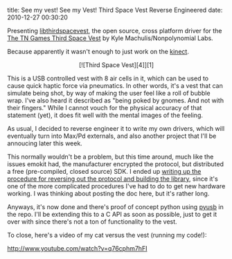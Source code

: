 title: See my vest! See my Vest! Third Space Vest Reverse Engineered
date: 2010-12-27 00:30:20


Presenting [libthirdspacevest][6], the open source, cross platform
driver for the [The TN Games Third Space Vest][1] by Kyle
Machulis/Nonpolynomial Labs. 

Because apparently it wasn't enough to just work on the [kinect][5].

<CENTER markdown='1'>[![Third Space Vest][4]][1]</CENTER>

This is a USB controlled vest with 8 air cells in it, which can be
used to cause quick haptic force via pneumatics. In other words, it's
a vest that can simulate being shot, by way of making the user feel
like a roll of bubble wrap. I've also heard it described as "being
poked by gnomes. And not with their fingers." While I cannot vouch for
the physical accuracy of that statement (yet), it does fit well with
the mental images of the feeling.

As usual, I decided to reverse engineer it to write my own drivers,
which will eventually turn into Max/Pd externals, and also another
project that I'll be annoucing later this week.

This normally wouldn't be a problem, but this time around, much like
the issues emokit had, the manufacturer encrypted the protocol, but
distributed a free (pre-compiled, closed source) SDK. I ended up
[writing up the procedure for reversing out the protocol and building the library][2],
since it's one of the more complicated procedures I've had to do to
get new hardware working. I was thinking about posting the doc here,
but it's rather long.

Anyways, it's now done and there's proof of concept python using
[pyusb][3] in the repo. I'll be extending this to a C API as soon as
possible, just to get it over with since there's not a ton of
functionality to the vest.

To close, here's a video of my cat versus the vest (running my code!):

http://www.youtube.com/watch?v=q76cphm7hFI

[1]: http://www.tngames.com
[2]: https://github.com/qdot/libthirdspacevest/blob/master/doc/third_space_vest_reverse_engineering.asciidoc
[3]: http://pyusb.berlios.de/
[4]: /images/2010-12-27-see-my-vest-see-my-vest-third-space-vest-reversed/thirdspacevest.jpg
[5]: http://www.openkinect.org
[6]: http://github.com/qdot/libthirdspacevest/
